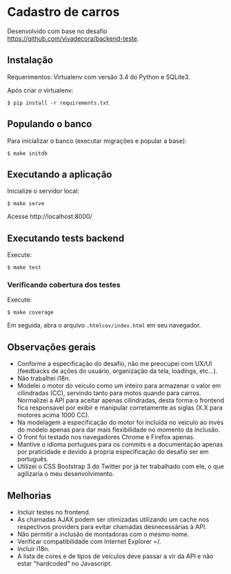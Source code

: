 Cadastro de carros
===================

Desenvolvido com base no desafio https://github.com/vivadecora/backend-teste.

Instalação
-----------

Requerimentos: Virtualenv com versão 3.4 do Python e SQLite3.

Após criar o virtualenv:

```
$ pip install -r requirements.txt
```

Populando o banco
------------------

Para inicializar o banco (executar migrações e popular a base):

```
$ make initdb
```

Executando a aplicação
------------------------

Inicialize o servidor local:

```
$ make serve
```

Acesse http://localhost:8000/

Executando tests backend
-------------------------

Execute:

```
$ make test
```

### Verificando cobertura dos testes

Execute:

```
$ make coverage
```

Em seguida, abra o arquivo `.htmlcov/index.html` em seu navegador.

Observações gerais
-------------------

- Conforme a especificação do desafio, não me preocupei com UX/UI (feedbacks de ações do usuário, organização da tela, loadings, etc...).
- Não trabalhei i18n.
- Modelei o motor do veículo como um inteiro para armazenar o valor em cilindradas (CC), servindo tanto para motos quando para carros. Normalizei a API para aceitar apenas cilindradas, desta forma o frontend fica responsavel por exibir e manipular corretamente as siglas (X.X para motores acima 1000 CC).
- Na modelagem a especificação do motor foi incluída no veículo ao invés do modelo apenas para dar mais flexibilidade no momento da inclusão.
- O front foi testado nos navegadores Chrome e Firefox apenas.
- Mantive o idioma portugues para os commits e a documentação apenas por praticidade e devido à propria especificação do desafio ser em português.
- Utilizei o CSS Bootstrap 3 do Twitter por já ter trabalhado com ele, o que agilizaria o meu desenvolvimento.

Melhorias
-----------

- Incluir testes no frontend.
- As chamadas AJAX podem ser otimizadas utilizando um cache nos respectivos providers para evitar chamadas desnecessárias à API.
- Não permitir a inclusão de montadoras com o mesmo nome.
- Verificar compatibilidade com Internet Explorer =/.
- Incluir i18n.
- A lista de cores e de tipos de veículos deve passar a vir da API e não estar "hardcoded" no Javascript.